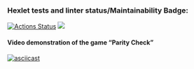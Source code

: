 ### Hexlet tests and linter status/Maintainability Badge:
[![Actions Status](https://github.com/DmitryFedoreev/python-project-49/actions/workflows/hexlet-check.yml/badge.svg)](https://github.com/DmitryFedoreev/python-project-49/actions)
<a href="https://codeclimate.com/github/DmitryFedoreev/python-project-49/maintainability"><img src="https://api.codeclimate.com/v1/badges/6c77d38fd5d0fc1909a1/maintainability" /></a>


#### Video demonstration of the game “Parity Check”
[![asciicast](https://asciinema.org/a/cLf3y7g8xYzLJeam8KAISlEBk.svg)](https://asciinema.org/a/cLf3y7g8xYzLJeam8KAISlEBk)

